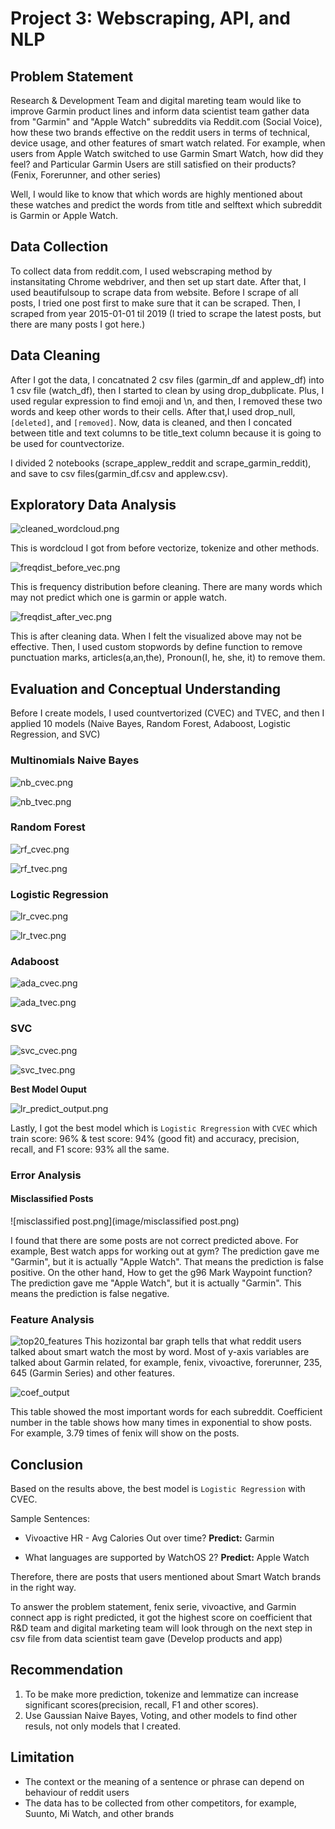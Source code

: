 # Project 3: Webscraping, API, and NLP

## Problem Statement
Research & Development Team and digital mareting team would like to improve Garmin product lines and inform data scientist team gather data from "Garmin" and "Apple Watch" subreddits via Reddit.com (Social Voice), how these two brands effective on the reddit users in terms of technical, device usage, and other features of smart watch related. For example, when users from Apple Watch switched to use Garmin Smart Watch, how did they feel? and Particular Garmin Users are still satisfied on their products? (Fenix, Forerunner, and other series)

Well, I would like to know that which words are highly mentioned about these watches and predict the words from title and selftext which subreddit is Garmin or Apple Watch.

## Data Collection
To collect data from reddit.com, I used webscraping method by instansitating Chrome webdriver, and then set up start date. After that, I used beautifulsoup to scrape data from website. Before I scrape of all posts, I tried one post first to make sure that it can be scraped. Then, I scraped from year 2015-01-01 til 2019 (I tried to scrape the latest posts, but there are many posts I got here.)

## Data Cleaning
After I got the data, I concatnated 2 csv files (garmin_df and applew_df) into 1 csv file (watch_df), then I started to clean by using drop_dubplicate. Plus, I used regular expression to find emoji and \n, and then, I removed these two words and keep other words to their cells. After that,I used drop_null, `[deleted]`, and `[removed]`. Now, data is cleaned, and then I concated between title and text columns to be title_text column because it is going to be used for countvectorize.

I divided 2 notebooks (scrape_applew_reddit and scrape_garmin_reddit), and save to csv files(garmin_df.csv and applew.csv).

## Exploratory Data Analysis
![cleaned_wordcloud.png](image/cleaned_wordcloud.png)

This is wordcloud I got from before vectorize, tokenize and other methods. 

![freqdist_before_vec.png](image/freqdist_before_vec.png)

This is frequency distribution before cleaning. There are many words which may not predict which one is garmin or apple watch.

![freqdist_after_vec.png](image/freqdist_after_vec.png)

This is after cleaning data. When I felt the visualized above may not be effective. Then, I used custom stopwords by define function to remove punctuation marks, articles(a,an,the), Pronoun(I, he, she, it) to remove them.

## Evaluation and Conceptual Understanding
Before I create models, I used countvertorized (CVEC) and TVEC, and then I applied 10 models (Naive Bayes, Random Forest, Adaboost, Logistic Regression, and SVC)

### Multinomials Naive Bayes
![nb_cvec.png](image/nb_cvec.png)

![nb_tvec.png](image/nb_tvec.png)

### Random Forest
![rf_cvec.png](image/rf_cvec.png)

![rf_tvec.png](image/rf_tvec.png)

### Logistic Regression
![lr_cvec.png](image/lr_cvec.png)

![lr_tvec.png](image/lr_tvec.png)

### Adaboost
![ada_cvec.png](image/ada_cvec.png)

![ada_tvec.png](image/ada_tvec.png)

### SVC
![svc_cvec.png](image/svc_cvec.png)

![svc_tvec.png](image/svc_tvec.png)


**Best Model Ouput**

![lr_predict_output.png](image/lr_predict_output.png)

Lastly, I got the best model which is `Logistic Rregression` with `CVEC` which train score: 96% & test score: 94% (good fit) 
and accuracy, precision, recall, and F1 score: 93% all the same.

### Error Analysis
#### Misclassified Posts
![misclassified post.png](image/misclassified post.png)

I found that there are some posts are not correct predicted above. For example, Best watch apps for working out at gym? The prediction gave me "Garmin", but it is actually "Apple Watch". That means the prediction is false positive. On the other hand, How to get the g96 Mark Waypoint function? The prediction gave me "Apple Watch", but it is actually "Garmin". This means the prediction is false negative.

### Feature Analysis
![top20_features](image/top20_features.png)
This hozizontal bar graph tells that what reddit users talked about smart watch the most by word. Most of y-axis variables are talked about Garmin related, for example, fenix, vivoactive, forerunner, 235, 645 (Garmin Series) and other features. 

![coef_output](image/coef_output.png)

This table showed the most important words for each subreddit. Coefficient number in the table shows how many times in exponential to show posts. For example, 3.79 times of fenix will show on the posts.

## Conclusion
Based on the results above, the best model is `Logistic Regression` with CVEC.

Sample Sentences:
- Vivoactive HR - Avg Calories Out over time?
**Predict:** Garmin

- What languages are supported by WatchOS 2?
**Predict:** Apple Watch

Therefore, there are posts that users mentioned about Smart Watch brands in the right way.

To answer the problem statement, fenix serie, vivoactive, and Garmin connect app is right predicted, it got the highest score on coefficient that R&D team and digital marketing team will look through on the next step in csv file from data scientist team gave (Develop products and app)

## Recommendation
1. To be make more prediction, tokenize and lemmatize can increase significant scores(precision, recall, F1 and other scores).
2. Use Gaussian Naive Bayes, Voting, and other models to find other resuls, not only models that I created.

## Limitation
- The context or the meaning of a sentence or phrase can depend on behaviour of reddit users
- The data has to be collected from other competitors, for example, Suunto, Mi Watch, and other brands
